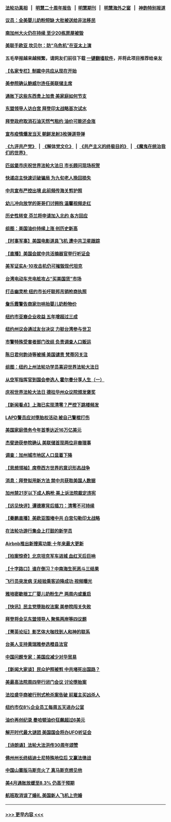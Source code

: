 #### [法轮功真相](https://github.com/gfw-breaker/truth/blob/master/README.md?t=0) &nbsp;&nbsp;|&nbsp;&nbsp; [明慧二十周年报告](https://github.com/gfw-breaker/mh-reports/blob/master/README.md?t=0) &nbsp;&nbsp;|&nbsp;&nbsp;[明慧期刊](https://github.com/gfw-breaker/mh-qikan) &nbsp;&nbsp;|&nbsp;&nbsp; [明慧海外之窗](https://github.com/gfw-breaker/mh-news/blob/master/README.md?t=0) &nbsp;&nbsp;|&nbsp;&nbsp; [神韵特别报道](https://github.com/gfw-breaker/mh-news/blob/master/shenyun.md?t=0)
#### [议员：全美婴儿奶粉短缺 大批被送给非法移民](../pages/nsc412/n13734874.md?t=05130801) 
#### [南加州大火仍在持续 至少20栋房屋被毁](../pages/nsc412/n13734878.md?t=05130801) 
#### [美联手欧亚 坎贝尔：防“乌危机”在亚太上演](../pages/nsc412/n13734715.md?t=05130801) 
#### 五毛举报越来越频繁，请网友们前往下载 [一键翻墙软件](https://github.com/gfw-breaker/ssr-accounts)，并将此项目推荐给亲友
#### [【名家专栏】制裁中共应从现在开始](../pages/nsc412/n13733855.md?t=05130801) 
#### [美参院确认鲍威尔连任美联储主席](../pages/nsc412/n13734781.md?t=05130801) 
#### [通胀下这些东西贵上加贵 美家庭如何节支](../pages/nsc412/n13734745.md?t=05130801) 
#### [东盟领导人访白宫 拜登印太战略首次试水](../pages/nsc412/n13734738.md?t=05130801) 
#### [拜登政府取消石油天然气租约 油价可能还会涨](../pages/nsc412/n13734685.md?t=05130801) 
#### [宣布疫情爆发当天 朝鲜发射3枚弹道导弹](../pages/nsc412/n13734727.md?t=05130801) 
#### [《九评共产党》](https://github.com/begood0513/9ping.md/blob/master/README.md) &nbsp;|&nbsp; [《解体党文化》](../../../../jtdwh.md/blob/master/README.md)  &nbsp;|&nbsp; [《共产主义的终极目的》](../../../../gczydzjmd.md/blob/master/README.md) &nbsp;|&nbsp; [《魔鬼在统治我们的世界》](../../../../mgztzwmdsj.md/blob/master/README.md) 
#### [匹兹堡市庆祝世界法轮大法日 市长顾问现场祝贺](../pages/nsc412/n13733964.md?t=05130801) 
#### [快递店主快速识破骗局 为九旬老人挽回损失](../pages/nsc412/n13734221.md?t=05130801) 
#### [中共宣布严控出境 此前频传海关剪护照](../pages/nsc412/n13734351.md?t=05130801) 
#### [幼儿冲向放学的哥哥们讨拥抱 温馨视频走红](../pages/nsc412/n13734236.md?t=05130801) 
#### [历史性转变 芬兰将申请加入北约 各方回应](../pages/nsc412/n13734455.md?t=05130801) 
#### [组图：美国油价持续上涨 创历史新高](../pages/nsc412/n13734208.md?t=05130801) 
#### [【时事军事】美国电影道具飞机 遭中共卫星跟踪](../pages/nsc412/n13733841.md?t=05130801) 
#### [【直播】美国会就中共活摘器官举行听证会](../pages/nsc412/n13732843.md?t=05130801) 
#### [美军证实A-10攻击机仍可摧毁现代坦克](../pages/nsc412/n13733965.md?t=05130801) 
#### [台湾电动车充电桩攻占“买美国货”市场](../pages/nsc412/n13734140.md?t=05130801) 
#### [打击幽灵枪 纽约市长吁联邦吊销枪商执照](../pages/nsc412/n13734001.md?t=05130801) 
#### [詹乐霞警告商家勿哄抬婴儿奶粉物价](../pages/nsc412/n13734020.md?t=05130801) 
#### [纽约市亚裔企业收益 五年增超过三成](../pages/nsc412/n13734040.md?t=05130801) 
#### [纽约州议会通过友台决议 力挺台湾参与世卫](../pages/nsc412/n13734042.md?t=05130801) 
#### [市警特殊受害者部门改组 负责调查人口贩运](../pages/nsc412/n13734039.md?t=05130801) 
#### [陈日君何韵诗等被捕 美国谴责 梵蒂冈关注](../pages/nsc412/n13733849.md?t=05130801) 
#### [组图：纽约上州法轮功学员喜迎世界法轮大法日](../pages/nsc412/n13734066.md?t=05130801) 
#### [从空军指挥官到国会参选人 霍尔曼分享人生（一）](../pages/nsc412/n13733831.md?t=05130801) 
#### [庆祝世界法轮大法日 德拉华州众议院颁发褒奖](../pages/nsc412/n13734035.md?t=05130801) 
#### [【新闻看点】上海已实现清零？严控下跳楼频发](../pages/nsc412/n13733725.md?t=05130801) 
#### [LAPD警员应对堕胎权活动 被自己警棍打伤](../pages/nsc412/n13734013.md?t=05130801) 
#### [美国家庭债务今年首季达近16万亿美元](../pages/nsc412/n13733923.md?t=05130801) 
#### [杰斐逊获参院确认 美联储首现两位非裔理事](../pages/nsc412/n13733833.md?t=05130801) 
#### [调查：加州城市地区人口显着下降](../pages/nsc412/n13733882.md?t=05130801) 
#### [【思想领袖】席卷西方世界的意识形态战争](../pages/nsc412/n13729056.md?t=05130801) 
#### [消息：拜登拟用新方法 禁中共获取美国人数据](../pages/nsc412/n13733783.md?t=05130801) 
#### [加州禁21岁以下成人购枪 美上诉法院裁定违宪](../pages/nsc412/n13733712.md?t=05130801) 
#### [【远见快评】谭德塞背后插刀：清零不可持续](../pages/nsc412/n13733778.md?t=05130801) 
#### [【秦鹏直播】美欧亚围堵中共 白宫勾勒印太战略](../pages/nsc412/n13733764.md?t=05130801) 
#### [在法轮功游行集会上打鼓的新学员](../pages/nsc412/n13732511.md?t=05130801) 
#### [Airbnb推出新搜索功能 十年来最大更新](../pages/nsc412/n13733776.md?t=05130801) 
#### [【拍案惊奇】北京坦克军车进城 血红天后巨响](../pages/nsc412/n13733674.md?t=05130801) 
#### [【十字路口】谁在倒习？中南海生死恶斗三结果](../pages/nsc412/n13733678.md?t=05130801) 
#### [飞行员突发病 无经验乘客迫降成功 视频曝光](../pages/nsc412/n13733707.md?t=05130801) 
#### [雅培密歇根工厂婴儿奶粉生产 两周内或重启](../pages/nsc412/n13733653.md?t=05130801) 
#### [【快讯】民主党堕胎权法案 美参院闯关失败](../pages/nsc412/n13733698.md?t=05130801) 
#### [拜登将会见东盟领导人 聚焦两岸等四议题](../pages/nsc412/n13733647.md?t=05130801) 
#### [【菁英论坛】影艺体大咖找到人和神的联系](../pages/nsc412/n13729847.md?t=05130801) 
#### [台美人支持黄瑞雅参选橙县法官](../pages/nsc412/n13733683.md?t=05130801) 
#### [中国问题专家：美国应减少对华贸易](../pages/nsc412/n13733444.md?t=05130801) 
#### [【新闻大家谈】民众护照被剪 中共堵死出国路？](../pages/nsc412/n13733670.md?t=05130801) 
#### [美最高法院周四举行闭门会议 讨论堕胎案](../pages/nsc412/n13733554.md?t=05130801) 
#### [法拉盛华商被行刑式枪杀案告破 前雇主买凶杀人](../pages/nsc412/n13732758.md?t=05130801) 
#### [纽约市仅8%企业员工每周五天进办公室](../pages/nsc412/n13732820.md?t=05130801) 
#### [油价再创纪录 曼哈顿油价狂飙超过6美元](../pages/nsc412/n13732756.md?t=05130801) 
#### [解开时代最大谜团 美国国会将办UFO听证会](../pages/nsc412/n13733581.md?t=05130801) 
#### [【诗朗诵】法轮大法洪传30周年颂赞](../pages/nsc412/n13733629.md?t=05130801) 
#### [佛州州长终结迪士尼特殊地位后 又赢法律战](../pages/nsc412/n13733406.md?t=05130801) 
#### [中国山寨版马斯克火了 真马斯克想见他](../pages/nsc412/n13733559.md?t=05130801) 
#### [美4月通胀放缓至8.3% 仍高于预期](../pages/nsc412/n13733293.md?t=05130801) 
#### [航班取消误了婚礼 美国新人飞机上完婚](../pages/nsc412/n13733277.md?t=05130801) 

----
#### [ >>> 更早内容 <<< ](../indexes/nsc412-earlier.md)
